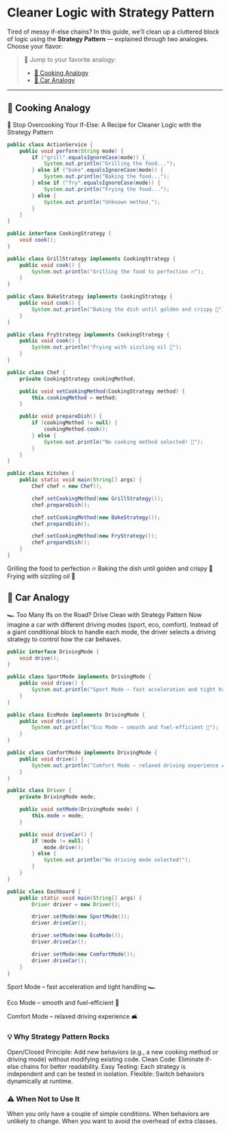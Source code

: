 # Cleaner Logic with Strategy Pattern

Tired of messy if-else chains? In this guide, we’ll clean up a cluttered block of logic using the **Strategy Pattern** — explained through two analogies. Choose your flavor:

> 🔀 Jump to your favorite analogy:  
> - [🍳 Cooking Analogy](https://github.com/nemaderinku/Design-patterns/blob/main/StrategyPattern.md#-cooking-analogy)
> - [🚗 Car Analogy](https://github.com/nemaderinku/Design-patterns/blob/main/StrategyPattern.md#-cooking-analogy)

---

## 🍳 Cooking Analogy
🧠 Stop Overcooking Your If-Else: A Recipe for Cleaner Logic with the Strategy Pattern


```java
public class ActionService {
    public void perform(String mode) {
        if ("grill".equalsIgnoreCase(mode)) {
            System.out.println("Grilling the food...");
        } else if ("bake".equalsIgnoreCase(mode)) {
            System.out.println("Baking the food...");
        } else if ("fry".equalsIgnoreCase(mode)) {
            System.out.println("Frying the food...");
        } else {
            System.out.println("Unknown method.");
        }
    }
}

public interface CookingStrategy {
    void cook();
}

public class GrillStrategy implements CookingStrategy {
    public void cook() {
        System.out.println("Grilling the food to perfection 🔥");
    }
}

public class BakeStrategy implements CookingStrategy {
    public void cook() {
        System.out.println("Baking the dish until golden and crispy 🍞");
    }
}

public class FryStrategy implements CookingStrategy {
    public void cook() {
        System.out.println("Frying with sizzling oil 🍳");
    }
}

public class Chef {
    private CookingStrategy cookingMethod;

    public void setCookingMethod(CookingStrategy method) {
        this.cookingMethod = method;
    }

    public void prepareDish() {
        if (cookingMethod != null) {
            cookingMethod.cook();
        } else {
            System.out.println("No cooking method selected! 😬");
        }
    }
}

public class Kitchen {
    public static void main(String[] args) {
        Chef chef = new Chef();

        chef.setCookingMethod(new GrillStrategy());
        chef.prepareDish();

        chef.setCookingMethod(new BakeStrategy());
        chef.prepareDish();

        chef.setCookingMethod(new FryStrategy());
        chef.prepareDish();
    }
}
```
Grilling the food to perfection 🔥
Baking the dish until golden and crispy 🍞
Frying with sizzling oil 🍳


## 🚗 Car Analogy
🏎️ Too Many Ifs on the Road? Drive Clean with Strategy Pattern
Now imagine a car with different driving modes (sport, eco, comfort). Instead of a giant conditional block to handle each mode, the driver selects a driving strategy to control how the car behaves.

```java
public interface DrivingMode {
    void drive();
}

public class SportMode implements DrivingMode {
    public void drive() {
        System.out.println("Sport Mode – fast acceleration and tight handling 🏎️");
    }
}

public class EcoMode implements DrivingMode {
    public void drive() {
        System.out.println("Eco Mode – smooth and fuel-efficient 🚗");
    }
}

public class ComfortMode implements DrivingMode {
    public void drive() {
        System.out.println("Comfort Mode – relaxed driving experience 🛋️");
    }
}

public class Driver {
    private DrivingMode mode;

    public void setMode(DrivingMode mode) {
        this.mode = mode;
    }

    public void driveCar() {
        if (mode != null) {
            mode.drive();
        } else {
            System.out.println("No driving mode selected!");
        }
    }
}

public class Dashboard {
    public static void main(String[] args) {
        Driver driver = new Driver();

        driver.setMode(new SportMode());
        driver.driveCar();

        driver.setMode(new EcoMode());
        driver.driveCar();

        driver.setMode(new ComfortMode());
        driver.driveCar();
    }
}

```
Sport Mode – fast acceleration and tight handling 🏎️

Eco Mode – smooth and fuel-efficient 🚗

Comfort Mode – relaxed driving experience 🛋️


### 💡 Why Strategy Pattern Rocks
Open/Closed Principle: Add new behaviors (e.g., a new cooking method or driving mode) without modifying existing code.
Clean Code: Eliminate if-else chains for better readability.
Easy Testing: Each strategy is independent and can be tested in isolation.
Flexible: Switch behaviors dynamically at runtime.

### ⚠️ When Not to Use It
When you only have a couple of simple conditions.
When behaviors are unlikely to change.
When you want to avoid the overhead of extra classes.

